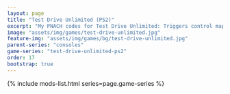```yaml
---
layout: page
title: "Test Drive Unlimited (PS2)"
excerpt: "My PNACH codes for Test Drive Unlimited: Triggers control mapping."
image: "assets/img/games/test-drive-unlimited.jpg"
feature-img: "assets/img/games/bg/test-drive-unlimited.jpg"
parent-series: "consoles"
game-series: "test-drive-unlimited-ps2"
order: 17
bootstrap: true
---
```


{% include mods-list.html series=page.game-series %}

